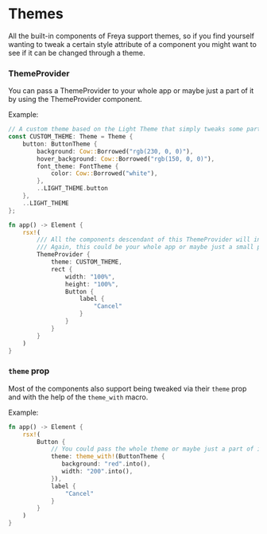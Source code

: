# Themes

All the built-in components of Freya support themes, so if you find yourself wanting to tweak a certain style attribute of a component you might want to see if it can be changed through a theme.

### ThemeProvider

You can pass a ThemeProvider to your whole app or maybe just a part of it by using the ThemeProvider component.

Example:

```rs
// A custom theme based on the Light Theme that simply tweaks some parts of the Button theme.
const CUSTOM_THEME: Theme = Theme {
    button: ButtonTheme {
        background: Cow::Borrowed("rgb(230, 0, 0)"),
        hover_background: Cow::Borrowed("rgb(150, 0, 0)"),
        font_theme: FontTheme {
            color: Cow::Borrowed("white"),
        },
        ..LIGHT_THEME.button
    },
    ..LIGHT_THEME
};

fn app() -> Element {
    rsx!(
        /// All the components descendant of this ThemeProvider will inherit the Custom Theme
        /// Again, this could be your whole app or maybe just a small part.
        ThemeProvider {
            theme: CUSTOM_THEME,
            rect {
                width: "100%",
                height: "100%",
                Button {
                    label {
                        "Cancel"
                    }
                }
            }
        }
    )
}
```

### `theme` prop

Most of the components also support being tweaked via their `theme` prop and with the help of the `theme_with` macro.

Example:

```rs
fn app() -> Element {
    rsx!(
        Button {
            // You could pass the whole theme or maybe just a part of it
            theme: theme_with!(ButtonTheme {
               background: "red".into(),
               width: "200".into(),
            }),
            label {
                "Cancel"
            }
        }
    )
}
```